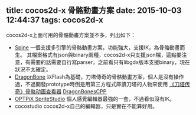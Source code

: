title: cocos2d-x 骨骼動畫方案
date: 2015-10-03 12:44:37
tags: cocos2d-x
---

cocos2d-x上面可用的骨骼動畫方案並不多，列出如下：

* [Spine](http://zh.esotericsoftware.com/)
一個支援多引擎的骨骼動畫方案，功能強大，支援IK，為骨骼動畫而生。
其檔案格式有json與binary兩種，cocos2d-x只支援json檔，這點要注意，有需要的話需要自行寫parser，之前看只有libgdx版本支援binary，現在狀況不太確定。
* [DragonBone](http://dragonbones.github.io/)
以Flash為基礎，刀塔傳奇的骨骼動畫方案，個人是沒有操作過，不過開發prototype時倒是用第三方程式庫讀刀塔的人物來使用
[《刀塔传奇》骨骼动画查看器](https://github.com/zym2014/DotaSkeletonAnim)
[DragonBonesCPP](https://github.com/DragonBones/DragonBonesCPP)
* [OPTPiX SpriteStudio](http://www.webtech.co.jp/spritestudio/index.html)
個人感覺編輯器最強的一套，不過看似沒有IK。
* cocostudio
cocos2d-x自己的編輯器，只是實在不能算好用。